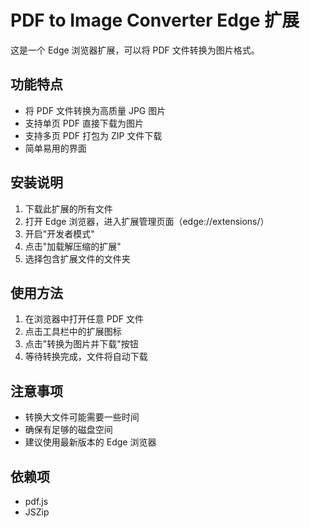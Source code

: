 # PDF to Image Converter Edge 扩展

这是一个 Edge 浏览器扩展，可以将 PDF 文件转换为图片格式。

## 功能特点

- 将 PDF 文件转换为高质量 JPG 图片
- 支持单页 PDF 直接下载为图片
- 支持多页 PDF 打包为 ZIP 文件下载
- 简单易用的界面

## 安装说明

1. 下载此扩展的所有文件
2. 打开 Edge 浏览器，进入扩展管理页面（edge://extensions/）
3. 开启"开发者模式"
4. 点击"加载解压缩的扩展"
5. 选择包含扩展文件的文件夹

## 使用方法

1. 在浏览器中打开任意 PDF 文件
2. 点击工具栏中的扩展图标
3. 点击"转换为图片并下载"按钮
4. 等待转换完成，文件将自动下载

## 注意事项

- 转换大文件可能需要一些时间
- 确保有足够的磁盘空间
- 建议使用最新版本的 Edge 浏览器

## 依赖项

- pdf.js
- JSZip 
